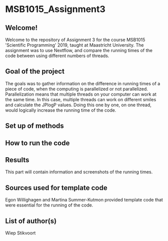 # MSB1015_Assignment3
## Welcome!
Welcome to the repository of Assignment 3 for the course MSB1015 'Scientific Programming' 2019, taught at Maastricht University. The assignment was to use Nextflow, and compare the running times of the code between using different numbers of threads.

## Goal of the project
The goals was to gather information on the difference in running times of a piece of code, when the computing is parallelized or not parallelized. Parallelization means that multiple threads on your computer can work at the same time. In this case, multiple threads can work on different smiles and calculate the JPlogP values. Doing this one by one, on one thread, would logically increase the running time of the code. 

## Set up of methods


## How to run the code

## Results
This part will contain information and screenshots of the running times.

## Sources used for template code
Egon Willighagen and Martina Summer-Kutmon provided template code that were essential for the running of the code.

## List of author(s)
Wiep Stikvoort
